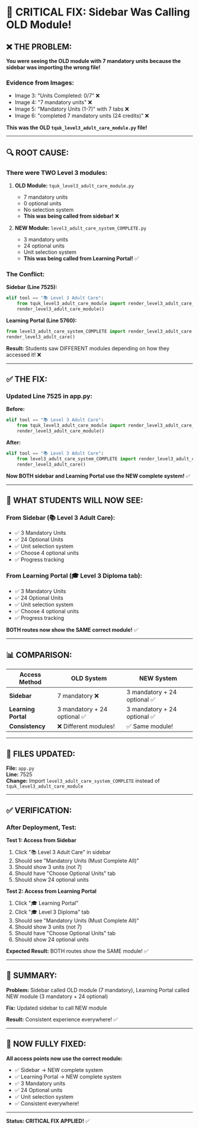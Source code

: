 # 🚨 CRITICAL FIX: Sidebar Was Calling OLD Module!

## ❌ **THE PROBLEM:**

**You were seeing the OLD module with 7 mandatory units because the sidebar was importing the wrong file!**

### **Evidence from Images:**
- Image 3: "Units Completed: 0/7" ❌
- Image 4: "7 mandatory units" ❌
- Image 5: "Mandatory Units (1-7)" with 7 tabs ❌
- Image 6: "completed 7 mandatory units (24 credits)" ❌

**This was the OLD `tquk_level3_adult_care_module.py` file!**

---

## 🔍 **ROOT CAUSE:**

### **There were TWO Level 3 modules:**

1. **OLD Module:** `tquk_level3_adult_care_module.py`
   - 7 mandatory units
   - 0 optional units
   - No selection system
   - **This was being called from sidebar!** ❌

2. **NEW Module:** `level3_adult_care_system_COMPLETE.py`
   - 3 mandatory units
   - 24 optional units
   - Unit selection system
   - **This was being called from Learning Portal!** ✅

### **The Conflict:**

**Sidebar (Line 7525):**
```python
elif tool == "📚 Level 3 Adult Care":
    from tquk_level3_adult_care_module import render_level3_adult_care_module  # OLD!
    render_level3_adult_care_module()
```

**Learning Portal (Line 5760):**
```python
from level3_adult_care_system_COMPLETE import render_level3_adult_care  # NEW!
render_level3_adult_care()
```

**Result:** Students saw DIFFERENT modules depending on how they accessed it! ❌

---

## ✅ **THE FIX:**

### **Updated Line 7525 in app.py:**

**Before:**
```python
elif tool == "📚 Level 3 Adult Care":
    from tquk_level3_adult_care_module import render_level3_adult_care_module
    render_level3_adult_care_module()
```

**After:**
```python
elif tool == "📚 Level 3 Adult Care":
    from level3_adult_care_system_COMPLETE import render_level3_adult_care
    render_level3_adult_care()
```

**Now BOTH sidebar and Learning Portal use the NEW complete system!** ✅

---

## 🎯 **WHAT STUDENTS WILL NOW SEE:**

### **From Sidebar (📚 Level 3 Adult Care):**
- ✅ 3 Mandatory Units
- ✅ 24 Optional Units
- ✅ Unit selection system
- ✅ Choose 4 optional units
- ✅ Progress tracking

### **From Learning Portal (🎓 Level 3 Diploma tab):**
- ✅ 3 Mandatory Units
- ✅ 24 Optional Units
- ✅ Unit selection system
- ✅ Choose 4 optional units
- ✅ Progress tracking

**BOTH routes now show the SAME correct module!** ✅

---

## 📊 **COMPARISON:**

| Access Method | OLD System | NEW System |
|---------------|-----------|------------|
| **Sidebar** | 7 mandatory ❌ | 3 mandatory + 24 optional ✅ |
| **Learning Portal** | 3 mandatory + 24 optional ✅ | 3 mandatory + 24 optional ✅ |
| **Consistency** | ❌ Different modules! | ✅ Same module! |

---

## 🔧 **FILES UPDATED:**

**File:** `app.py`  
**Line:** 7525  
**Change:** Import `level3_adult_care_system_COMPLETE` instead of `tquk_level3_adult_care_module`

---

## ✅ **VERIFICATION:**

### **After Deployment, Test:**

**Test 1: Access from Sidebar**
1. Click "📚 Level 3 Adult Care" in sidebar
2. Should see "Mandatory Units (Must Complete All)"
3. Should show 3 units (not 7)
4. Should have "Choose Optional Units" tab
5. Should show 24 optional units

**Test 2: Access from Learning Portal**
1. Click "🎓 Learning Portal"
2. Click "🎓 Level 3 Diploma" tab
3. Should see "Mandatory Units (Must Complete All)"
4. Should show 3 units (not 7)
5. Should have "Choose Optional Units" tab
6. Should show 24 optional units

**Expected Result:** BOTH routes show the SAME module! ✅

---

## 💯 **SUMMARY:**

**Problem:** Sidebar called OLD module (7 mandatory), Learning Portal called NEW module (3 mandatory + 24 optional)

**Fix:** Updated sidebar to call NEW module

**Result:** Consistent experience everywhere! ✅

---

## 🎉 **NOW FULLY FIXED:**

**All access points now use the correct module:**
- ✅ Sidebar → NEW complete system
- ✅ Learning Portal → NEW complete system
- ✅ 3 Mandatory units
- ✅ 24 Optional units
- ✅ Unit selection system
- ✅ Consistent everywhere!

---

**Status: CRITICAL FIX APPLIED!** ✅
